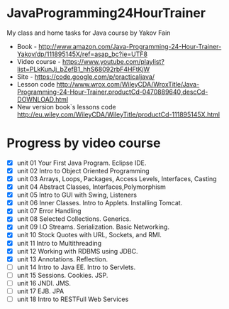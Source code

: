 # JavaProgramming24HourTrainer
My class and home tasks for Java course by Yakov Fain
* Book - http://www.amazon.com/Java-Programming-24-Hour-Trainer-Yakov/dp/111895145X/ref=asap_bc?ie=UTF8
* Video course - https://www.youtube.com/playlist?list=PLkKunJj_bZefB1_hhS68092rbF4HFtKjW
* Site - https://code.google.com/p/practicaljava/
* Lesson code http://www.wrox.com/WileyCDA/WroxTitle/Java-Programming-24-Hour-Trainer.productCd-0470889640,descCd-DOWNLOAD.html
* New version book`s lessons code http://eu.wiley.com/WileyCDA/WileyTitle/productCd-111895145X.html

# Progress by video course
- [x] unit 01 Your First Java Program. Eclipse IDE.
- [x] unit 02  Intro to Object Oriented Programming
- [x] unit 03 Arrays, Loops, Packages, Access Levels, Interfaces, Casting
- [x] unit 04  Abstract Classes, Interfaces,Polymorphism
- [x] unit 05 Intro to GUI with Swing, Listeners
- [x] unit 06 Inner Classes. Intro to Applets. Installing Tomcat.
- [x] unit 07 Error Handling
- [x] unit 08 Selected Collections. Generics.
- [x] unit 09 I.O Streams. Serialization. Basic Networking.
- [x] unit 10 Stock Quotes with URL, Sockets, and RMI.
- [x] unit 11 Intro to Multithreading
- [x] unit 12 Working with RDBMS using JDBC.
- [x] unit 13 Annotations. Reflection.
- [ ] unit 14 Intro to Java EE. Intro to Servlets.
- [ ] unit 15 Sessions. Cookies. JSP.
- [ ] unit 16 JNDI. JMS.
- [ ] unit 17 EJB. JPA
- [ ] unit 18 Intro to RESTFull Web Services
